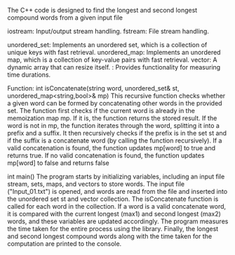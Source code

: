 The C++ code is designed to find the longest and second longest compound words from a given input file

iostream: Input/output stream handling.
fstream: File stream handling.

unordered_set: Implements an unordered set, which is a collection of unique keys with fast retrieval.
unordered_map: Implements an unordered map, which is a collection of key-value pairs with fast retrieval.
vector: A dynamic array that can resize itself.
<chrono>: Provides functionality for measuring time durations.

Function: int isConcatenate(string word, unordered_set<string>& st, unordered_map<string,bool>& mp)
This recursive function checks whether a given word can be formed by concatenating other words in the provided set.
The function first checks if the current word is already in the memoization map mp. If it is, the function returns the stored result.
If the word is not in mp, the function iterates through the word, splitting it into a prefix and a suffix.
It then recursively checks if the prefix is in the set st and if the suffix is a concatenate word (by calling the function recursively).
If a valid concatenation is found, the function updates mp[word] to true and returns true.
If no valid concatenation is found, the function updates mp[word] to false and returns false

int main()
The program starts by initializing variables, including an input file stream, sets, maps, and vectors to store words.
The input file ("Input_01.txt") is opened, and words are read from the file and inserted into the unordered set st and vector collection.
The isConcatenate function is called for each word in the collection. If a word is a valid concatenate word, it is compared with the current longest (max1) and second longest (max2) words, and these variables are updated accordingly.
The program measures the time taken for the entire process using the <chrono> library.
Finally, the longest and second longest compound words along with the time taken for the computation are printed to the console.
